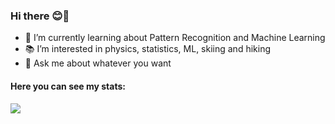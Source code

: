 ### Hi there 😊👋

<!-- 🔭 I’m currently working as a Software Developer and -->
- 🌱 I’m currently learning about Pattern Recognition and Machine Learning
- 📚 I’m interested in physics, statistics, ML, skiing and hiking
- 💬 Ask me about whatever you want
<!--
- 📫 How to reach me: ...
- 😄 Pronouns: ...
- ⚡ Fun fact: ...
-->

<h4> Here you can see my stats: </h4>

<div>   
<img src="https://github-readme-stats.vercel.app/api/top-langs/?username=martaw-code&hide=HTML,Makefile,CSS,QMake&layout=compact&langs_count=20" />
</div>
 
